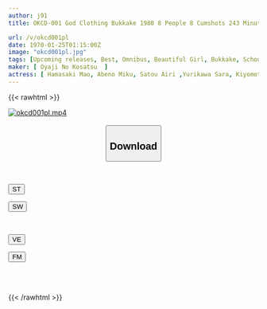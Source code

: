 ```yaml
---
author: j91
title: OKCD-001 God Clothing Bukkake 1980 8 People 8 Cumshots 243 Minutes Competitive Swimsuit School Swimming Edition

url: /v/okcd001pl
date: 1970-01-25T01:15:00Z
image: "okcd001pl.jpg"
tags: [Upcoming releases, Best, Omnibus, Beautiful Girl, Bukkake, School Swimsuit, 4HR+, Close Up	]
maker: [ Oyaji No Kosatsu  ]
actress: [ Hamasaki Mao, Abeno Miku, Satou Airi ,Yurikawa Sara, Kiyomoto Rena, Miyazawa Chiharu, Nanami Yua,Miyoshi Nagi  ]
---
```



{{< rawhtml >}}

<div class="video" data-videoid="pending_link_3.html">
    <a href="javascript:;">
        <img src="/v/okcd001pl/okcd001pl.jpg" width="WIDTH" height="HEIGHT" alt="okcd001pl.mp4" loading="lazy">
    </a>
</div>

<script type="text/javascript" src="https://j91.asia/asset/on-demand-pend.js"></script>

<br>
  <link rel="stylesheet" href="https://j91.asia/asset/bs5.css">
  
  <center>
  <button class="btn btn-primary" type="button" data-bs-toggle="collapse" data-bs-target=".multi-collapse" aria-expanded="false" aria-controls="multiCollapseExample1 multiCollapseExample2"><h2>Download</h2></button></center>
</p>
<div class="row">
  <div class="col">
    <div class="collapse multi-collapse" id="multiCollapseExample1">
      <div class="card card-body">
	      	      <br>
<div class="buttons">  
<p><a href="https://j91.asia/pending_link_3.html" target="_blank"><button class="btn-hover color-3"><i class="fa fa-download"></i> ST</button></a></p>
<p><a href="https://j91.asia/pending_link_3.html" target="_blank"><button class="btn-hover color-2"><i class="fa fa-download"></i> SW</button></a></p></div>
    </div>
  </div>
</div>
  <div class="col">
    <div class="collapse multi-collapse" id="multiCollapseExample2">
      <div class="card card-body">
	      <br>
<div class="buttons">
<p><a href="https://j91.asia/pending_link_3.html" target="_blank"><button class="btn-hover color-9"><i class="fa fa-download"></i> VE</button></a></p>
<p><a href="https://j91.asia/pending_link_3.html" target="_blank"><button class="btn-hover color-8"><i class="fa fa-download"></i> FM</button></a></p></div>
<br><br>
      </div>
    </div>
  </div>
</div>

{{< /rawhtml >}}